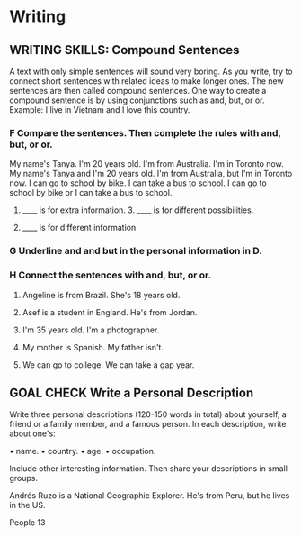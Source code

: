 # Writing

## WRITING SKILLS: Compound Sentences

A text with only simple sentences will sound very boring. As you write, try to connect short sentences with related ideas to make longer ones. The new sentences are then called compound sentences.
One way to create a compound sentence is by using conjunctions such as and, but, or or.
Example: I live in Vietnam and I love this country.

### F Compare the sentences. Then complete the rules with and, but, or or.

My name's Tanya. I'm 20 years old.       I'm from Australia. I'm in Toronto now.
My name's Tanya and I'm 20 years old. I'm from Australia, but I'm in Toronto now.
I can go to school by bike. I can take a bus to school.
I can go to school by bike or I can take a bus to school.

1. ____ is for extra information.             3. ____ is for different possibilities.

2. ____ is for different information.

### G Underline and and but in the personal information in D.

### H Connect the sentences with and, but, or or.

1. Angeline is from Brazil. She's 18 years old.

2. Asef is a student in England. He's from Jordan.

3. I'm 35 years old. I'm a photographer.

4. My mother is Spanish. My father isn't.

5. We can go to college. We can take a gap year.

## GOAL CHECK Write a Personal Description

Write three personal descriptions (120-150 words in total) about yourself, a friend or a family member, and a famous person. In each description, write about one's:

• name.             • country.           • age.               • occupation.

Include other interesting information. Then share your descriptions in small groups.

Andrés Ruzo is a National Geographic Explorer. He's from Peru, but he lives in the US.

People 13